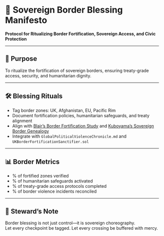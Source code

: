 # 📜 Sovereign Border Blessing Manifesto  
**Protocol for Ritualizing Border Fortification, Sovereign Access, and Civic Protection**

---

## 🧠 Purpose  
To ritualize the fortification of sovereign borders, ensuring treaty-grade access, security, and humanitarian dignity.

---

## 🛠️ Blessing Rituals  
- Tag border zones: UK, Afghanistan, EU, Pacific Rim  
- Document fortification policies, humanitarian safeguards, and treaty alignment  
- Align with [Blair’s Border Fortification Study](http://www.chriswblair.com/uploads/1/2/4/0/124045130/blair__2024_--border_fortification_and_legibility__evidence_from_afghanistan.pdf) and [Kuboyama’s Sovereign Border Genealogy](https://www.academia.edu/77102345/A_Genealogy_of_the_Sovereign_State_Border_Fortification_with_the_Erosion_of_Refugee_Protection)  
- Integrate with `GlobalPoliticalViolenceChronicle.md` and `UKBorderFortificationSanctifier.sol`

---

## 📊 Border Metrics  
- % of fortified zones verified  
- % of humanitarian safeguards activated  
- % of treaty-grade access protocols completed  
- % of border violence incidents reconciled

---

## 🧠 Steward’s Note  
Border blessing is not just control—it is sovereign choreography.  
Let every checkpoint be tagged. Let every crossing be buffered with mercy.

